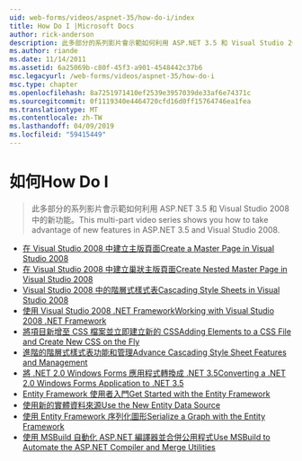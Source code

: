 ```yaml
---
uid: web-forms/videos/aspnet-35/how-do-i/index
title: How Do I |Microsoft Docs
author: rick-anderson
description: 此多部分的系列影片會示範如何利用 ASP.NET 3.5 和 Visual Studio 2008 中的新功能。
ms.author: riande
ms.date: 11/14/2011
ms.assetid: 6a25069b-c80f-45f3-a901-4548442c37b6
msc.legacyurl: /web-forms/videos/aspnet-35/how-do-i
msc.type: chapter
ms.openlocfilehash: 8a7251971410ef2539e3957039de33af6e74371c
ms.sourcegitcommit: 0f1119340e4464720cfd16d0ff15764746ea1fea
ms.translationtype: MT
ms.contentlocale: zh-TW
ms.lasthandoff: 04/09/2019
ms.locfileid: "59415449"
---
```

# <a name="how-do-i"></a><span data-ttu-id="baa22-103">如何</span><span class="sxs-lookup"><span data-stu-id="baa22-103">How Do I</span></span>

> <span data-ttu-id="baa22-104">此多部分的系列影片會示範如何利用 ASP.NET 3.5 和 Visual Studio 2008 中的新功能。</span><span class="sxs-lookup"><span data-stu-id="baa22-104">This multi-part video series shows you how to take advantage of new features in ASP.NET 3.5 and Visual Studio 2008.</span></span>


- [<span data-ttu-id="baa22-105">在 Visual Studio 2008 中建立主版頁面</span><span class="sxs-lookup"><span data-stu-id="baa22-105">Create a Master Page in Visual Studio 2008</span></span>](how-do-i-create-a-master-page-in-visual-studio-2008.md)
- [<span data-ttu-id="baa22-106">在 Visual Studio 2008 中建立巢狀主版頁面</span><span class="sxs-lookup"><span data-stu-id="baa22-106">Create Nested Master Page in Visual Studio 2008</span></span>](how-do-i-create-nested-master-page-in-visual-studio-2008.md)
- [<span data-ttu-id="baa22-107">Visual Studio 2008 中的階層式樣式表</span><span class="sxs-lookup"><span data-stu-id="baa22-107">Cascading Style Sheets in Visual Studio 2008</span></span>](how-do-i-cascading-style-sheets-in-visual-studio-2008.md)
- [<span data-ttu-id="baa22-108">使用 Visual Studio 2008 .NET Framework</span><span class="sxs-lookup"><span data-stu-id="baa22-108">Working with Visual Studio 2008 .NET Framework</span></span>](how-do-i-working-with-visual-studio-2008-net-framework.md)
- [<span data-ttu-id="baa22-109">將項目新增至 CSS 檔案並立即建立新的 CSS</span><span class="sxs-lookup"><span data-stu-id="baa22-109">Adding Elements to a CSS File and Create New CSS on the Fly</span></span>](how-do-i-adding-elements-to-a-css-file-and-create-new-css-on-the-fly.md)
- [<span data-ttu-id="baa22-110">進階的階層式樣式表功能和管理</span><span class="sxs-lookup"><span data-stu-id="baa22-110">Advance Cascading Style Sheet Features and Management</span></span>](how-do-i-advance-cascading-style-sheet-features-and-management.md)
- [<span data-ttu-id="baa22-111">將 .NET 2.0 Windows Forms 應用程式轉換成 .NET 3.5</span><span class="sxs-lookup"><span data-stu-id="baa22-111">Converting a .NET 2.0 Windows Forms Application to .NET 3.5</span></span>](how-do-i-converting-a-net-20-windows-forms-application-to-net-35.md)
- [<span data-ttu-id="baa22-112">Entity Framework 使用者入門</span><span class="sxs-lookup"><span data-stu-id="baa22-112">Get Started with the Entity Framework</span></span>](how-do-i-get-started-with-the-entity-framework.md)
- [<span data-ttu-id="baa22-113">使用新的實體資料來源</span><span class="sxs-lookup"><span data-stu-id="baa22-113">Use the New Entity Data Source</span></span>](how-do-i-use-the-new-entity-data-source.md)
- [<span data-ttu-id="baa22-114">使用 Entity Framework 序列化圖形</span><span class="sxs-lookup"><span data-stu-id="baa22-114">Serialize a Graph with the Entity Framework</span></span>](how-do-i-serialize-a-graph-with-the-entity-framework.md)
- [<span data-ttu-id="baa22-115">使用 MSBuild 自動化 ASP.NET 編譯器並合併公用程式</span><span class="sxs-lookup"><span data-stu-id="baa22-115">Use MSBuild to Automate the ASP.NET Compiler and Merge Utilities</span></span>](how-do-i-use-msbuild-to-automate-the-aspnet-compiler-and-merge-utilities.md)
